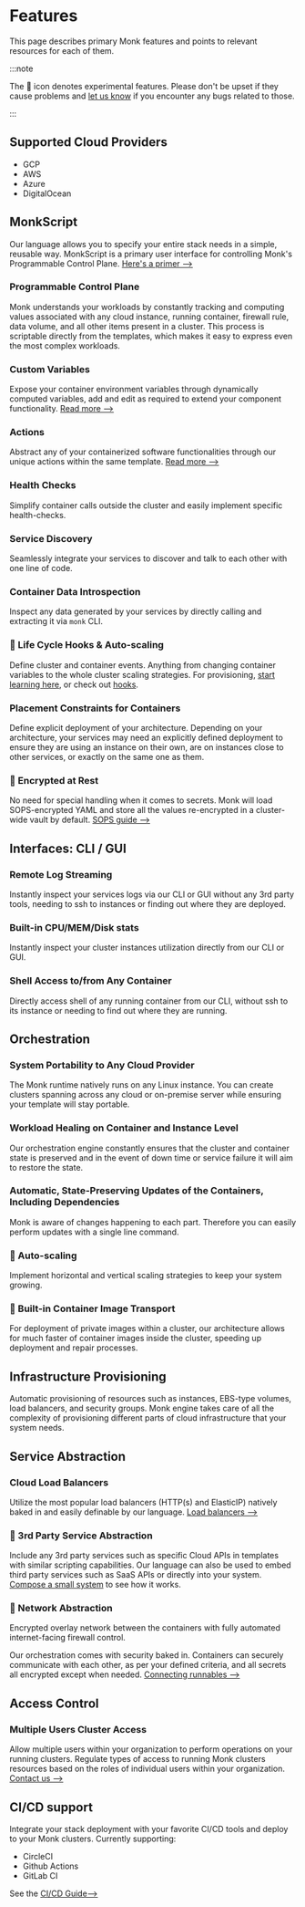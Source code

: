 # Features

This page describes primary Monk features and points to relevant resources for each of them.

:::note

The 🧪​ icon denotes experimental features. Please don't be upset if they cause problems and [let us know](support.md) if you encounter any bugs related to those.

:::

## Supported Cloud Providers

-   GCP
-   AWS
-   Azure
-   DigitalOcean

## MonkScript

Our language allows you to specify your entire stack needs in a simple, reusable way. MonkScript is a primary user interface for controlling Monk's Programmable Control Plane. [Here's a primer -->](./monkscript/index.md)

### Programmable Control Plane

Monk understands your workloads by constantly tracking and computing values associated with any cloud instance, running container, firewall rule, data volume, and all other items present in a cluster. This process is scriptable directly from the templates, which makes it easy to express even the most complex workloads.

### Custom Variables

Expose your container environment variables through dynamically computed variables, add and edit as required to extend your component functionality. [Read more -->](/monkscript/yaml/runnables/#variables)​

### Actions

Abstract any of your containerized software functionalities through our unique actions within the same template. [Read more​ -->](/monkscript/yaml/runnables/#actions)

### Health Checks

Simplify container calls outside the cluster and easily implement specific health-checks.

### Service Discovery

Seamlessly integrate your services to discover and talk to each other with one line of code.

### Container Data Introspection

Inspect any data generated by your services by directly calling and extracting it via `monk` CLI.

### 🧪 Life Cycle Hooks & Auto-scaling

Define cluster and container events. Anything from changing container variables to the whole cluster scaling strategies. For provisioning, [start learning here](./guides/provisioning-via-templates.md), or check out [hooks](./guides/hooks.md).

### Placement Constraints for Containers

Define explicit deployment of your architecture. Depending on your architecture, your services may need an explicitly defined deployment to ensure they are using an instance on their own, are on instances close to other services, or exactly on the same one as them.

### 🧪 Encrypted at Rest

No need for special handling when it comes to secrets. Monk will load SOPS-encrypted YAML and store all the values re-encrypted in a cluster-wide vault by default. [SOPS guide -->](./guides/passing-secrets.md)

## Interfaces: CLI / GUI

### Remote Log Streaming

Instantly inspect your services logs via our CLI or GUI without any 3rd party tools, needing to ssh to instances or finding out where they are deployed.

### Built-in CPU/MEM/Disk stats

Instantly inspect your cluster instances utilization directly from our CLI or GUI.

### Shell Access to/from Any Container

Directly access shell of any running container from our CLI, without ssh to its instance or needing to find out where they are running.

## Orchestration

### System Portability to Any Cloud Provider

The Monk runtime natively runs on any Linux instance. You can create clusters spanning across any cloud or on-premise server while ensuring your template will stay portable.

### Workload Healing on Container and Instance Level

Our orchestration engine constantly ensures that the cluster and container state is preserved and in the event of down time or service failure it will aim to restore the state.

### Automatic, State-Preserving Updates of the Containers, Including Dependencies

Monk is aware of changes happening to each part. Therefore you can easily perform updates with a single line command.

### 🧪 Auto-scaling

Implement horizontal and vertical scaling strategies to keep your system growing.

### 🧪 Built-in Container Image Transport

For deployment of private images within a cluster, our architecture allows for much faster of container images inside the cluster, speeding up deployment and repair processes.

## Infrastructure Provisioning

Automatic provisioning of resources such as instances, EBS-type volumes, load balancers, and security groups. Monk engine takes care of all the complexity of provisioning different parts of cloud infrastructure that your system needs.

## Service Abstraction

### Cloud Load Balancers

Utilize the most popular load balancers (HTTP(s) and ElasticIP) natively baked in and easily definable by our language. [Load balancers -->](./guides/load-balancers.md)

### 🧪 3rd Party Service Abstraction

Include any 3rd party services such as specific Cloud APIs in templates with similar scripting capabilities. Our language can also be used to embed third party services such as SaaS APIs or directly into your system. [Compose a small system](./guides/basic-app.md) to see how it works.

### 🧪 Network Abstraction

Encrypted overlay network between the containers with fully automated internet-facing firewall control.

Our orchestration comes with security baked in. Containers can securely communicate with each other, as per your defined criteria, and all secrets all encrypted except when needed. [Connecting runnables -->](./guides/connecting-runnables.md)

## Access Control

### Multiple Users Cluster Access

Allow multiple users within your organization to perform operations on your running clusters. Regulate types of access to running Monk clusters resources based on the roles of individual users within your organization. [Contact us -->](https://monk-io.typeform.com/to/Wd9BokCb)

## CI/CD support

Integrate your stack deployment with your favorite CI/CD tools and deploy to your Monk clusters. Currently supporting:

-   CircleCI
-   Github Actions
-   GitLab CI

See the [CI/CD Guide-->](./guides/ci-cd.md)
